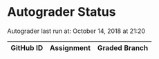 # Autograder Status
Autograder last run at: October 14, 2018 at 21:20

| GitHub ID | Assignment | Graded Branch |
|-----------|------------|---------------|
